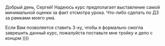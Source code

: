 Добрый день, Сергей!
Надеюсь курс предполагает выставление самой минимальной оценки за факт отсмотра урока.
Что-либо сделать по ДЗ за рамками моего ума.

Если Вам позволяется ставить 3-ку, чтобы я формально смогла заврешить данный курс, пожалуйста поставьте мне тройку и дело с концом ))))
